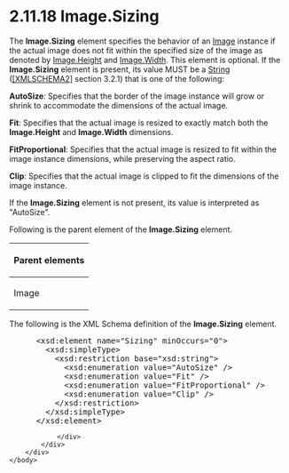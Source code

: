 <html dir="LTR" xmlns:mshelp="http://msdn.microsoft.com/mshelp" xmlns:ddue="http://ddue.schemas.microsoft.com/authoring/2003/5" xmlns:xlink="http://www.w3.org/1999/xlink" xmlns:tool="http://www.microsoft.com/tooltip">
    <head>
        <meta http-equiv="Content-Type" content="text/html; CHARSET=utf-8"></meta>
        <meta name="save" content="history"></meta>
        <title>2.11.18 Image.Sizing</title>
        <xml>
            <mshelp:toctitle title="2.11.18 Image.Sizing"></mshelp:toctitle>
            <mshelp:rltitle title="[MS-RDL]: Image.Sizing"></mshelp:rltitle>
            <mshelp:keyword index="A" term="0df85285-f5ea-4cf6-89db-8c1da12cc4fd"></mshelp:keyword>
            <mshelp:attr name="DCSext.ContentType" value="open specification"></mshelp:attr>
            <mshelp:attr name="AssetID" value="0df85285-f5ea-4cf6-89db-8c1da12cc4fd"></mshelp:attr>
            <mshelp:attr name="TopicType" value="kbRef"></mshelp:attr>
            <mshelp:attr name="DCSext.Title" value="[MS-RDL]: Image.Sizing" />
        </xml>
    </head>
    <body>
        <div id="header">
            <h1 class="heading">2.11.18 Image.Sizing</h1>
        </div>
        <div id="mainSection">
            <div id="mainBody">
                <div id="allHistory" class="saveHistory"></div>
                <div id="sectionSection0" class="section" name="collapseableSection">
                    

<p>The <b>Image.Sizing</b> element specifies the behavior of an
<a href="63e1e5ab-7c49-4f62-8dbd-62d85de2b153.htm">Image</a> instance if the
actual image does not fit within the specified size of the image as denoted by <a href="609bc189-ac3d-4cdf-be4a-fabf60a085d2.htm">Image.Height</a> and <a href="75d4952a-1244-441e-acac-3fad2a2045bf.htm">Image.Width</a>. This element
is optional. If the <b>Image.Sizing</b> element is present, its value MUST be a
<a href="1ed81ef3-a683-45e3-aaad-bd2bbe71bc3d.htm">String</a> (<a href="https://go.microsoft.com/fwlink/?LinkId=90610">[XMLSCHEMA2]</a> section
3.2.1) that is one of the following:</p>

<p><b>AutoSize</b>: Specifies that the border of the
image instance will grow or shrink to accommodate the dimensions of the actual
image.</p>

<p><b>Fit</b>: Specifies that the actual image is
resized to exactly match both the <b>Image.Height</b> and <b>Image.Width</b>
dimensions.</p>

<p><b>FitProportional</b>: Specifies that the actual
image is resized to fit within the image instance dimensions, while preserving
the aspect ratio.</p>

<p><b>Clip</b>: Specifies that the actual image is
clipped to fit the dimensions of the image instance.</p>

<p>If the <b>Image.Sizing</b> element is not present, its value
is interpreted as &quot;AutoSize&quot;.</p>

<p>Following is the parent element of the <b>Image.Sizing</b>
element.</p>

<table>
 <thead>
  <tr>
   <th>
   <p>Parent elements</p>
   </th>
  </tr>
 </thead>
 <tr>
  <td>
  <p>Image</p>
  </td>
 </tr>
</table>

<p>The following is the XML Schema definition of the <b>Image.Sizing</b>
element.</p>

<dl>
<dd>
<div><pre> &lt;xsd:element name=&quot;Sizing&quot; minOccurs=&quot;0&quot;&gt;
   &lt;xsd:simpleType&gt;
     &lt;xsd:restriction base=&quot;xsd:string&quot;&gt;
       &lt;xsd:enumeration value=&quot;AutoSize&quot; /&gt;
       &lt;xsd:enumeration value=&quot;Fit&quot; /&gt;
       &lt;xsd:enumeration value=&quot;FitProportional&quot; /&gt;
       &lt;xsd:enumeration value=&quot;Clip&quot; /&gt;
     &lt;/xsd:restriction&gt;
   &lt;/xsd:simpleType&gt;
 &lt;/xsd:element&gt;
</pre></div>
</dd></dl>


                </div>
            </div>
        </div>
    </body>
</html>